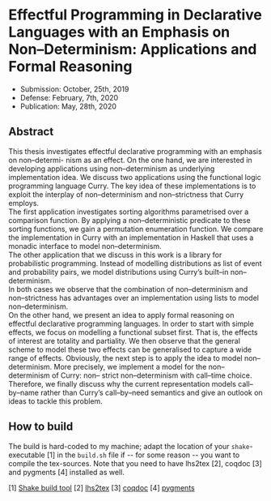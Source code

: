 # Effectful Programming in Declarative Languages with an Emphasis on Non–Determinism: Applications and Formal Reasoning

* Submission: October, 25th, 2019
* Defense: February, 7th, 2020
* Publication: May, 28th, 2020

## Abstract

This thesis investigates effectful declarative programming with an emphasis on non–determi- nism as an effect.
On the one hand, we are interested in developing applications using non–determinism as underlying implementation idea.
We discuss two applications using the functional logic programming language Curry.
The key idea of these implementations is to exploit the interplay of non–determinism and non–strictness that Curry employs.  
The first application investigates sorting algorithms parametrised over a comparison function.
By applying a non–deterministic predicate to these sorting functions, we gain a permutation enumeration function.
We compare the implementation in Curry with an implementation in Haskell that uses a monadic interface to model non–determinism.  
The other application that we discuss in this work is a library for probabilistic programming.
Instead of modelling distributions as list of event and probability pairs, we model distributions using Curry’s built–in non–determinism.  
In both cases we observe that the combination of non–determinism and non–strictness has advantages over an implementation using lists to model non–determinism.  
On the other hand, we present an idea to apply formal reasoning on effectful declarative programming languages.
In order to start with simple effects, we focus on modelling a functional subset first. That is, the effects of interest are totality and partiality.
We then observe that the general scheme to model these two effects can be generalised to capture a wide range of effects.
Obviously, the next step is to apply the idea to model non– determinism.
More precisely, we implement a model for the non–determinism of Curry: non– strict non–determinism with call–time choice.
Therefore, we finally discuss why the current representation models call–by–name rather than Curry’s call–by–need semantics and give an outlook on ideas to tackle this problem.

## How to build

The build is hard-coded to my machine; adapt the location of your `shake`-executable [1] in the `build.sh` file if -- for some reason -- you want to compile the tex-sources.
Note that you need to have lhs2tex [2], coqdoc [3] and pygments [4] installed as well.

[1] [Shake build tool](https://hackage.haskell.org/package/shake)
[2] [lhs2tex](https://hackage.haskell.org/package/lhs2tex)
[3] [coqdoc](https://github.com/coq/coq/wiki/Installation%20of%20Coq%20on%20Linux)
[4] [pygments](https://pygments.org/download/)
